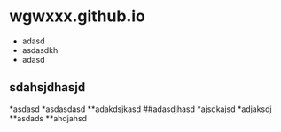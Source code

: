 # wgwxxx.github.io
* adasd
* asdasdkh
* adasd
## sdahsjdhasjd
*asdasd
*asdasdasd
**adakdsjkasd
##adasdjhasd
*ajsdkajsd
*adjaksdj
**asdads
**ahdjahsd
